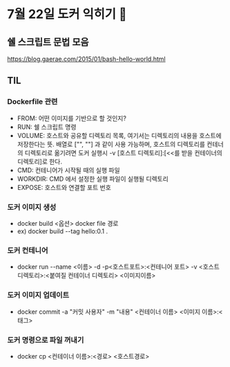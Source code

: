 # 7월 22일 도커 익히기 🐳
## 쉘 스크립트 문법 모음
https://blog.gaerae.com/2015/01/bash-hello-world.html

## TIL
### Dockerfile 관련
- FROM: 어떤 이미지를 기반으로 할 것인지?
- RUN: 쉘 스크립트 명령
- VOLUME: 호스트와 공유할 디렉토리 목록, 여기서는 디렉토리의 내용을 호스트에 저장한다는 뜻. 배열로 ["", ""] 과 같이 사용 가능하며, 호스트의 디렉토리를 컨테너의 디렉토리로 옮기려면 도커 실행시 -v [호스트 디렉토리]:[<<를 받을 컨테이너의 디렉토리]로 한다.
- CMD: 컨테니어가 시작될 때의 실행 파일
- WORKDIR: CMD 에서 설정한 실행 파일이 실행될 디렉토리
- EXPOSE: 호스트와 연결할 포트 번호
### 도커 이미지 생성
- docker build <옵션> docker file 경로
- ex) docker build --tag hello:0.1 .
### 도커 컨테니어
- docker run --name <이름> -d -p<호스트포트>:<컨테니어 포트> -v <호스트디렉토리>:<붙여질 컨테이너 디렉토리> <이미지이름>
### 도커 이미지 업데이트
- docker commit -a "커밋 사용자" -m "내용" <컨테이너 이름> <이미지 이름>:<태그>
### 도커 명령으로 파일 꺼내기
- docker cp <컨테이너 이름>:<경로> <호스트경로>